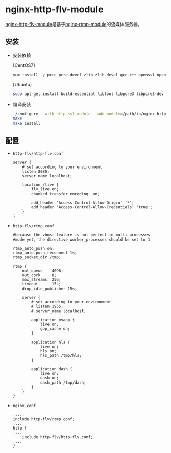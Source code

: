 # nginx-http-flv-module

[nginx-http-flv-module](https://github.com/winshining/nginx-http-flv-module/blob/master/README.CN.md)是基于[nginx-rtmp-module](https://github.com/arut/nginx-rtmp-module)的流媒体服务器。

## 安装

*   安装依赖

    \[CentOS7]

    ```bash
    yum install -y pcre pcre-devel zlib zlib-devel gcc-c++ openssl openssl-devel
    ```

    \[Ubuntu]

    ```bash
    sudo apt-get install build-essential libtool libpcre3 libpcre3-dev zlib1g-dev openssl
    ```
*   编译安装

    ```bash
    ./configure --with-http_ssl_module --add-module=/path/to/nginx-http-flv-module
    make
    make install
    ```

## 配置

*   `http-flv/http-flv.conf`

    ```properties
    server {
        # set according to your environment
        listen 8080;
        server_name localhost;

        location /live {
            flv_live on;
            chunked_transfer_encoding  on;

            add_header 'Access-Control-Allow-Origin' '*';
            add_header 'Access-Control-Allow-Credentials' 'true';
        }
    }
    ```
*   `http-flv/rtmp.conf`

    ```properties
    #because the vhost feature is not perfect in multi-processes
    #mode yet, the directive worker_processes should be set to 1

    rtmp_auto_push on;
    rtmp_auto_push_reconnect 1s;
    rtmp_socket_dir /tmp;

    rtmp {
        out_queue    4096;
        out_cork     8;
        max_streams  256;
        timeout      15s;
        drop_idle_publisher 15s;

        server {
            # set according to your environment
            # listen 1935;
            # server_name localhost;

            application myapp {
                live on;
                gop_cache on;
            }

            application hls {
                live on;
                hls on;
                hls_path /tmp/hls;
            }

            application dash {
                live on;
                dash on;
                dash_path /tmp/dash;
            }
        }
    }
    ```
*   `nginx.conf`

    ```properties
    .....
    include http-flv/rtmp.conf;
    ....
    http {
    ....
        include http-flv/http-flv.conf;
    ....
    }
    ```
